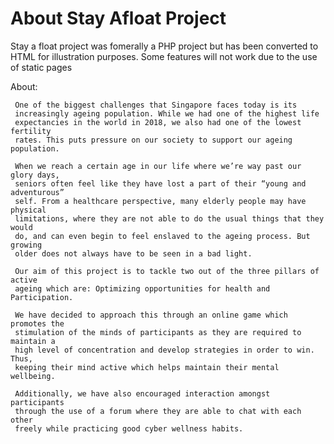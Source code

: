 # About Stay Afloat Project
Stay a float project was fomerally a PHP project but has been converted to HTML for illustration purposes.
Some features will not work due to the use of static pages

About:

     One of the biggest challenges that Singapore faces today is its 
     increasingly ageing population. While we had one of the highest life 
     expectancies in the world in 2018, we also had one of the lowest fertility
     rates. This puts pressure on our society to support our ageing population.
     
     When we reach a certain age in our life where we’re way past our glory days,
     seniors often feel like they have lost a part of their “young and adventurous”
     self. From a healthcare perspective, many elderly people may have physical
     limitations, where they are not able to do the usual things that they would
     do, and can even begin to feel enslaved to the ageing process. But growing
     older does not always have to be seen in a bad light.
      
     Our aim of this project is to tackle two out of the three pillars of active
     ageing which are: Optimizing opportunities for health and Participation.
     
     We have decided to approach this through an online game which promotes the 
     stimulation of the minds of participants as they are required to maintain a
     high level of concentration and develop strategies in order to win. Thus, 
     keeping their mind active which helps maintain their mental wellbeing.
     
     Additionally, we have also encouraged interaction amongst participants 
     through the use of a forum where they are able to chat with each other 
     freely while practicing good cyber wellness habits.
     
     
